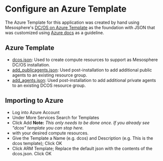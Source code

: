 # Configure an Azure Template

The Azure Template for this application was created by hand using Mesosphere's [DC/OS on Azure Template](https://downloads.dcos.io/dcos/stable/azure.html) as the foundation with JSON that was customized using [Azure docs](https://azure.microsoft.com/en-us/resources/templates/) as a guideline.<br>

## Azure Template
- [dcos.json](dcos.json): Used to create compute resources to support as Mesosphere DC/OS installation.
- [add_publicagents.json](add_publicagents.json): Used post-installation to add additional public agents to an existing resource group.
- [add_agents.json](add_agents.json): Used post-installation to add additional private agents to an existing DCOS resource group.

## Importing to Azure
- Log into Azure Account
- Under More Services Search for Templates
- Click Add  **Note:** *This only needs to be done once. If you already see "dcos" template you can stop here.*
- with your desired compute resources.
- Give the Template a Name (e.g. dcos) and Description (e.g. This is the dcos template); Click OK
- Click ARM Template; Replace the default json with the contents of the dcos.json.  Click OK




